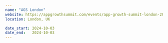 ```yaml
---
name: "AGS London"
website: https://appgrowthsummit.com/events/app-growth-summit-london-2024/
location: London, UK

date_start: 2024-10-03
date_end:   2024-10-03
---
```

